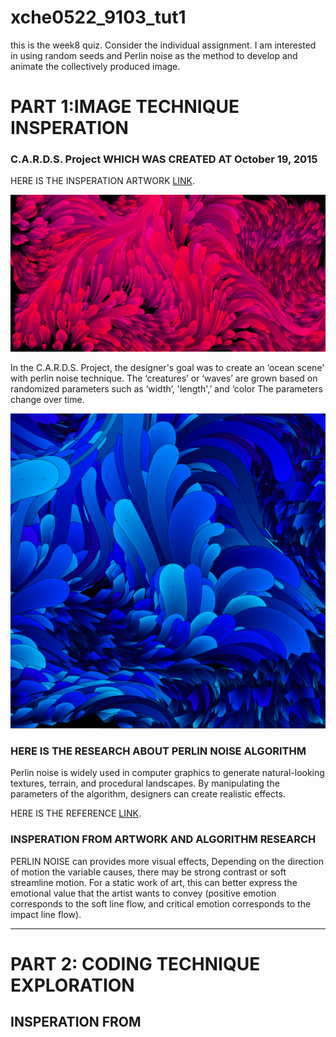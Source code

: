 # xche0522_9103_tut1


this is the week8 quiz. Consider the individual assignment. I am interested in using random seeds and Perlin noise as the method to develop and animate the collectively produced image.

# PART 1:IMAGE TECHNIQUE INSPERATION

### C.A.R.D.S. Project WHICH WAS CREATED AT October 19, 2015

HERE IS THE INSPERATION ARTWORK [LINK](https://galactic.ink/journal/tag/canvas/).

![PERLIN NOISE ARTWORK IMAGE1](/perlin-noise1.png "perlin-noise_1")

In the C.A.R.D.S. Project, the designer's goal was to create an ‘ocean scene' with perlin noise technique. The ‘creatures’ or ‘waves’ are grown based on randomized parameters such as ‘width’, 'length',’ and ‘color The parameters change over time. 

![PERLIN NOISE ARTWORK IMAGE2](/perlin-noise2.png "perlin-noise_2")

### HERE IS THE RESEARCH ABOUT PERLIN NOISE ALGORITHM 

Perlin noise is widely used in computer graphics to generate natural-looking textures, terrain, and procedural landscapes. By manipulating the parameters of the algorithm, designers can create realistic effects. 


HERE IS THE REFERENCE [LINK](https://saturncloud.io/blog/what-is-perlin-noise-algorithm-a-guide-for-data-scientists/#:~:text=Perlin%20noise%2C%20developed%20by%20Ken,sequence%20of%20pseudo%2Drandom%20values.).

### INSPERATION FROM ARTWORK AND ALGORITHM RESEARCH

PERLIN NOISE can provides more visual effects, Depending on the direction of motion the variable causes, there may be strong contrast or soft streamline motion. For a static work of art, this can better express the emotional value that the artist wants to convey (positive emotion corresponds to the soft line flow, and critical emotion corresponds to the impact line flow).





---
# PART 2: CODING TECHNIQUE EXPLORATION

## INSPERATION FROM 